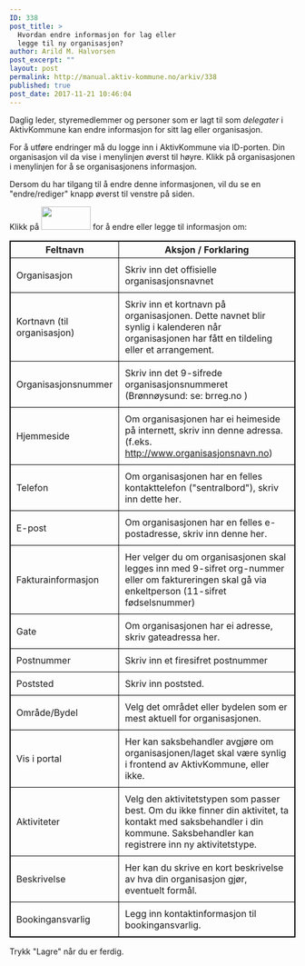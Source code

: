 ```yaml
---
ID: 338
post_title: >
  Hvordan endre informasjon for lag eller
  legge til ny organisasjon?
author: Arild M. Halvorsen
post_excerpt: ""
layout: post
permalink: http://manual.aktiv-kommune.no/arkiv/338
published: true
post_date: 2017-11-21 10:46:04
---
```

Daglig leder, styremedlemmer og personer som er lagt til som <em>delegater</em> i AktivKommune kan endre informasjon for sitt lag eller organisasjon.

For å utføre endringer må du logge inn i AktivKommune via ID-porten. Din organisasjon vil da vise i menylinjen øverst til høyre. Klikk på organisasjonen i menylinjen for å se organisasjonens informasjon.

Dersom du har tilgang til å endre denne informasjonen, vil du se en "endre/rediger" knapp øverst til venstre på siden.
 
Klikk på 
<img src="http://manual.aktiv-kommune.no/wp-content/uploads/2017/12/rediger.png" alt="" width="87" height="41" class="alignnone size-full wp-image-644" />
for å endre eller legge til informasjon om:

Feltnavn |  Aksjon / Forklaring
--------------------|---------------------------------------------
Organisasjon| Skriv inn det offisielle organisasjonsnavnet
Kortnavn (til organisasjon) | Skriv inn et kortnavn på organisasjonen. Dette navnet blir synlig i kalenderen når organisasjonen har fått en tildeling eller et arrangement.
Organisasjonsnummer | Skriv inn det 9-sifrede organisasjonsnummeret (Brønnøysund: se: brreg.no )
Hjemmeside | Om organisasjonen har ei heimeside på internett, skriv inn denne adressa. (f.eks. http://www.organisasjonsnavn.no)
Telefon| Om organisasjonen har en felles kontakttelefon ("sentralbord"), skriv inn dette her.
E-post| Om organisasjonen har en felles e-postadresse, skriv inn denne her.
Fakturainformasjon |Her velger du om organisasjonen skal legges inn med 9-sifret org-nummer eller om faktureringen skal gå via enkeltperson (11-sifret fødselsnummer)
Gate| Om organisasjonen har ei adresse, skriv gateadressa her.
Postnummer| Skriv inn et firesifret postnummer
Poststed | Skriv inn poststed.
Område/Bydel| Velg det området eller bydelen som er mest aktuell for organisasjonen.
Vis i portal| Her kan saksbehandler avgjøre om organisasjonen/laget skal være synlig i frontend av AktivKommune, eller ikke.
Aktiviteter| Velg den aktivitetstypen som passer best. Om du ikke finner din aktivitet, ta kontakt med saksbehandler i din kommune. Saksbehandler kan registrere inn ny aktivitetstype.
Beskrivelse | Her kan du skrive en kort beskrivelse av hva din organisasjon gjør, eventuelt formål.
Bookingansvarlig| Legg inn kontaktinformasjon  til bookingansvarlig.

<style>
table, th, td {
    border: 1px solid black;
    border-collapse: collapse;

}
td {padding: 10px;}

</style>

Trykk "Lagre" 
når du er ferdig.